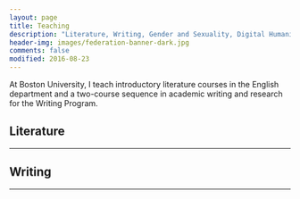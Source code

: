 ```yaml
---
layout: page
title: Teaching
description: "Literature, Writing, Gender and Sexuality, Digital Humanities."
header-img: images/federation-banner-dark.jpg
comments: false
modified: 2016-08-23
---
```


At Boston University, I teach introductory literature courses in the English department and a two-course sequence in academic writing and research for the Writing Program.

## Literature
-------


## Writing
-----
